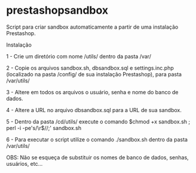 # prestashopsandbox
Script para criar sandbox automaticamente a partir de uma instalação Prestashop.

Instalação

1 - Crie um diretório com nome /utils/ dentro da pasta /var/

2 - Copie os arquivos sandbox.sh, dbsandbox.sql e settings.inc.php (localizado na pasta /config/ de sua instalação Prestashop), para pasta /var/utils/

3 - Altere em todos os arquivos o usuário, senha e nome do banco de dados.

4 - Altere a URL no arquivo dbsandbox.sql para a URL de sua sandbox.

5 - Dentro da pasta /cd/utils/ execute o comando $chmod +x sandbox.sh ; perl -i -pe's/\r$//;' sandbox.sh

6 - Para executar o script utilize o comando ./sandbox.sh dentro da pasta /var/utils/

OBS: Não se esqueça de substituir os nomes de banco de dados, senhas, usuários, etc...
